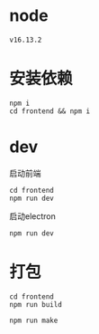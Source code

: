 # node
`v16.13.2`

# 安装依赖
```
npm i
cd frontend && npm i
```

# dev
启动前端
```
cd frontend
npm run dev
```

启动electron
```
npm run dev
```

# 打包
```
cd frontend
npm run build

npm run make
```